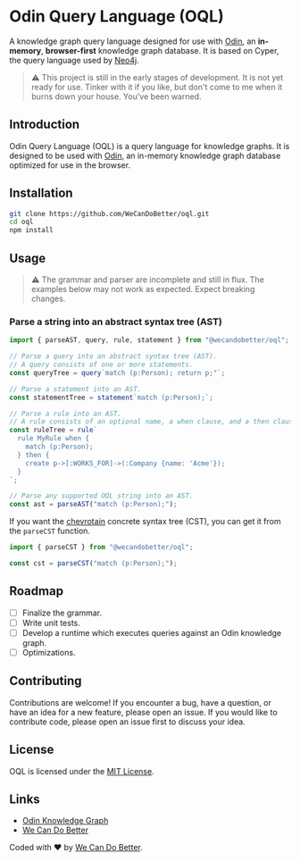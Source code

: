 # Odin Query Language (OQL)

A knowledge graph query language designed for use with
[Odin](https://wecandobetter.github.io/odin/), an **in-memory**,
**browser-first** knowledge graph database. It is based on Cyper, the query
language used by [Neo4j](https://neo4j.com/).

> ⚠️ This project is still in the early stages of development. It is not yet
> ready for use. Tinker with it if you like, but don't come to me when it burns
> down your house. You've been warned.

## Introduction

Odin Query Language (OQL) is a query language for knowledge graphs. It is
designed to be used with [Odin](https://wecandobetter.github.io/odin/), an
in-memory knowledge graph database optimized for use in the browser.

## Installation

```bash
git clone https://github.com/WeCanDoBetter/oql.git
cd oql
npm install
```

## Usage

> ⚠️ The grammar and parser are incomplete and still in flux. The examples below
> may not work as expected. Expect breaking changes.

### Parse a string into an abstract syntax tree (AST)

```ts
import { parseAST, query, rule, statement } from "@wecandobetter/oql";

// Parse a query into an abstract syntax tree (AST).
// A query consists of one or more statements.
const queryTree = query`match (p:Person); return p;"`;

// Parse a statement into an AST.
const statementTree = statement`match (p:Person);`;

// Parse a rule into an AST.
// A rule consists of an optional name, a when clause, and a then clause.
const ruleTree = rule`
  rule MyRule when {
    match (p:Person);
  } then {
    create p->[:WORKS_FOR]->(:Company {name: 'Acme'});
  }
`;

// Parse any supported OQL string into an AST.
const ast = parseAST("match (p:Person);");
```

If you want the [chevrotain](https://chevrotain.io/) concrete syntax tree (CST),
you can get it from the `parseCST` function.

```ts
import { parseCST } from "@wecandobetter/oql";

const cst = parseCST("match (p:Person);");
```

## Roadmap

- [ ] Finalize the grammar.
- [ ] Write unit tests.
- [ ] Develop a runtime which executes queries against an Odin knowledge graph.
- [ ] Optimizations.

## Contributing

Contributions are welcome! If you encounter a bug, have a question, or have an
idea for a new feature, please open an issue. If you would like to contribute
code, please open an issue first to discuss your idea.

## License

OQL is licensed under the [MIT License](LICENSE).

## Links

- [Odin Knowledge Graph](https://wecandobetter.github.io/odin/)
- [We Can Do Better](https://wcdb.life/)

Coded with ❤️ by [We Can Do Better](https://wcdb.life/).
